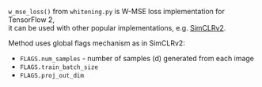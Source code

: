 `w_mse_loss()` from `whitening.py` is W-MSE loss implementation for TensorFlow 2,  
it can be used with other popular implementations, e.g. [SimCLRv2](https://github.com/google-research/simclr/tree/master/tf2).


Method uses global flags mechanism as in SimCLRv2:
- `FLAGS.num_samples` - number of samples (d) generated from each image
- `FLAGS.train_batch_size`
- `FLAGS.proj_out_dim`
